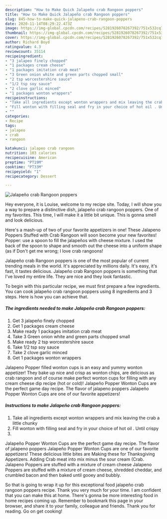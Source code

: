```yaml
---
description: "How to Make Quick Jalapeño crab Rangoon poppers"
title: "How to Make Quick Jalapeño crab Rangoon poppers"
slug: 845-how-to-make-quick-jalapeno-crab-rangoon-poppers
date: 2020-11-14T08:29:22.473Z
image: https://img-global.cpcdn.com/recipes/5281926078267392/751x532cq70/jalapeno-crab-rangoon-poppers-recipe-main-photo.jpg
thumbnail: https://img-global.cpcdn.com/recipes/5281926078267392/751x532cq70/jalapeno-crab-rangoon-poppers-recipe-main-photo.jpg
cover: https://img-global.cpcdn.com/recipes/5281926078267392/751x532cq70/jalapeno-crab-rangoon-poppers-recipe-main-photo.jpg
author: Richard Boyd
ratingvalue: 4.3
reviewcount: 35114
recipeingredient:
- "3 jalapeo finely chopped"
- "1 packages cream cheese"
- "1 packages imitation crab meat"
- "3 Green onion white and green parts chopped small"
- "2 tsp worcestershire sauce"
- "1/2 tsp soy sauce"
- "2 clove garlic minced"
- "1 packages wonton wrappers"
recipeinstructions:
- "Take all ingredients except wonton wrappers and mix leaving the crab a little chunky"
- "Fill wonton with filling seal and fry in your choice of hot oil . Until crispy"
- ""
categories:
- Recipe
tags:
- jalapeo
- crab
- rangoon

katakunci: jalapeo crab rangoon 
nutrition: 103 calories
recipecuisine: American
preptime: "PT19M"
cooktime: "PT33M"
recipeyield: "1"
recipecategory: Dessert

---
```



![Jalapeño crab Rangoon poppers](https://img-global.cpcdn.com/recipes/5281926078267392/751x532cq70/jalapeno-crab-rangoon-poppers-recipe-main-photo.jpg)

Hey everyone, it is Louise, welcome to my recipe site. Today, I will show you a way to prepare a distinctive dish, jalapeño crab rangoon poppers. One of my favorites. This time, I will make it a little bit unique. This is gonna smell and look delicious.

Here&#39;s a mash-up of two of your favorite appetizers in one! These Jalapeno Poppers Stuffed with Crab Rangoon will soon become your new favorites! Popper: use a spoon to fill the jalapeños with cheese mixture. I used the back of the spoon to shape and smooth out the cheese into a uniform shape (as if Don&#39;t get me wrong; I love crab rangoons!

Jalapeño crab Rangoon poppers is one of the most popular of current trending meals in the world. It's appreciated by millions daily. It's easy, it's fast, it tastes delicious. Jalapeño crab Rangoon poppers is something that I've loved my entire life. They are nice and they look fantastic.


To begin with this particular recipe, we must first prepare a few ingredients. You can cook jalapeño crab rangoon poppers using 8 ingredients and 3 steps. Here is how you can achieve that.

<!--inarticleads1-->

##### The ingredients needed to make Jalapeño crab Rangoon poppers:

1. Get 3 jalapeño finely chopped
1. Get 1 packages cream cheese
1. Make ready 1 packages imitation crab meat
1. Take 3 Green onion white and green parts chopped small
1. Make ready 2 tsp worcestershire sauce
1. Take 1/2 tsp soy sauce
1. Take 2 clove garlic minced
1. Get 1 packages wonton wrappers


Jalapeno Popper filled wonton cups is an easy and yummy wonton appetizer! They bake up nice and crisp as wonton chips, are delicious as crab rangoon and of course make perfect wonton cups for filling with any cream cheese dip recipe (hot or cold)! Jalapeño Popper Wonton Cups are the perfect game day recipe. The flavor of jalapeno poppers Jalapeño Popper Wonton Cups are one of our favorite appetizers! 

<!--inarticleads2-->

##### Instructions to make Jalapeño crab Rangoon poppers:

1. Take all ingredients except wonton wrappers and mix leaving the crab a little chunky
1. Fill wonton with filling seal and fry in your choice of hot oil . Until crispy
1. 


Jalapeño Popper Wonton Cups are the perfect game day recipe. The flavor of jalapeno poppers Jalapeño Popper Wonton Cups are one of our favorite appetizers! These delicious little bites are Making these for Thanksgiving Appetizers. Adding Crab meat into mix minus the sour cream (Crab. Jalapeno Poppers are stuffed with a mixture of cream cheese Jalapeno Poppers are stuffed with a mixture of cream cheese, shredded cheddar, and crumbled bacon and then baked until gooey and bubbly. 

So that is going to wrap it up for this exceptional food jalapeño crab rangoon poppers recipe. Thank you very much for your time. I am confident that you can make this at home. There's gonna be more interesting food in home recipes coming up. Remember to bookmark this page in your browser, and share it to your family, colleague and friends. Thank you for reading. Go on get cooking!
